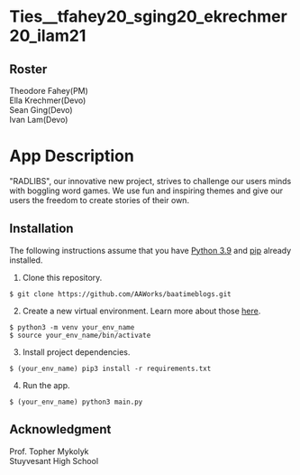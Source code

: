 # Ties__tfahey20_sging20_ekrechmer20_ilam21

## Roster
Theodore Fahey(PM)<br>
Ella Krechmer(Devo)<br>
Sean Ging(Devo)<br>
Ivan Lam(Devo)

# App Description
"RADLIBS", our innovative new project, strives to challenge our users minds with boggling word games. We use fun and inspiring themes and give our users the freedom to create stories of their own.

## Installation
The following instructions assume that you have [Python 3.9](https://www.python.org/downloads/ "Download Python") and [pip](https://pip.pypa.io/en/stable/installation. "Install pip") already installed.

1. Clone this repository.

`$ git clone https://github.com/AAWorks/baatimeblogs.git`

2. Create a new virtual environment. Learn more about those [here](https://docs.python.org/3/tutorial/venv.html "Virtual Environments in Python").

`$ python3 -m venv your_env_name`<br>
`$ source your_env_name/bin/activate`

3. Install project dependencies.

`$ (your_env_name) pip3 install -r requirements.txt`

4. Run the app.

`$ (your_env_name) python3 main.py`


## Acknowledgment
Prof. Topher Mykolyk <br>
Stuyvesant High School
